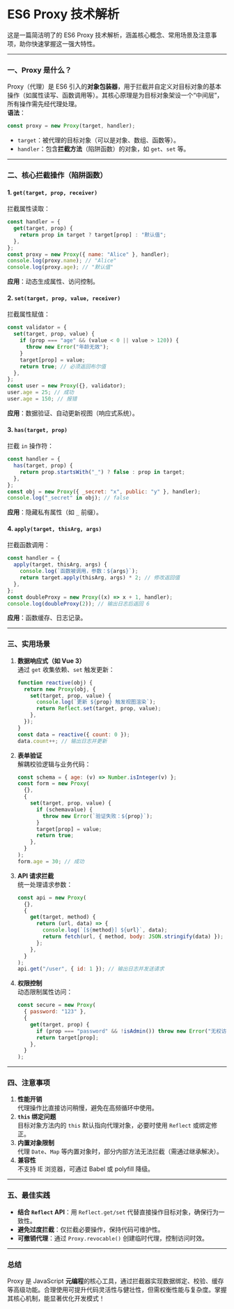 # ES6 Proxy 技术解析

这是一篇简洁明了的 ES6 Proxy 技术解析，涵盖核心概念、常用场景及注意事项，助你快速掌握这一强大特性。

---

### **一、Proxy 是什么？**

Proxy（代理）是 ES6 引入的**对象包装器**，用于拦截并自定义对目标对象的基本操作（如属性读写、函数调用等）。其核心原理是为目标对象架设一个“中间层”，所有操作需先经代理处理。  
**语法**：

```javascript
const proxy = new Proxy(target, handler);
```

- `target`：被代理的目标对象（可以是对象、数组、函数等）。
- `handler`：包含**拦截方法**（陷阱函数）的对象，如 `get`、`set` 等。

---

### **二、核心拦截操作（陷阱函数）**

#### 1. **`get(target, prop, receiver)`**

拦截属性读取：

```javascript
const handler = {
  get(target, prop) {
    return prop in target ? target[prop] : "默认值";
  },
};
const proxy = new Proxy({ name: "Alice" }, handler);
console.log(proxy.name); // "Alice"
console.log(proxy.age); // "默认值"
```

**应用**：动态生成属性、访问控制。

#### 2. **`set(target, prop, value, receiver)`**

拦截属性赋值：

```javascript
const validator = {
  set(target, prop, value) {
    if (prop === "age" && (value < 0 || value > 120)) {
      throw new Error("年龄无效");
    }
    target[prop] = value;
    return true; // 必须返回布尔值
  },
};
const user = new Proxy({}, validator);
user.age = 25; // 成功
user.age = 150; // 报错
```

**应用**：数据验证、自动更新视图（响应式系统）。

#### 3. **`has(target, prop)`**

拦截 `in` 操作符：

```javascript
const handler = {
  has(target, prop) {
    return prop.startsWith("_") ? false : prop in target;
  },
};
const obj = new Proxy({ _secret: "x", public: "y" }, handler);
console.log("_secret" in obj); // false
```

**应用**：隐藏私有属性（如 `_` 前缀）。

#### 4. **`apply(target, thisArg, args)`**

拦截函数调用：

```javascript
const handler = {
  apply(target, thisArg, args) {
    console.log(`函数被调用，参数：${args}`);
    return target.apply(thisArg, args) * 2; // 修改返回值
  },
};
const doubleProxy = new Proxy((x) => x + 1, handler);
console.log(doubleProxy(2)); // 输出日志后返回 6
```

**应用**：函数缓存、日志记录。

---

### **三、实用场景**

1. **数据响应式（如 Vue 3）**  
   通过 `get` 收集依赖、`set` 触发更新：

   ```javascript
   function reactive(obj) {
     return new Proxy(obj, {
       set(target, prop, value) {
         console.log(`更新 ${prop} 触发视图渲染`);
         return Reflect.set(target, prop, value);
       },
     });
   }
   const data = reactive({ count: 0 });
   data.count++; // 输出日志并更新
   ```

2. **表单验证**  
   解耦校验逻辑与业务代码：

   ```javascript
   const schema = { age: (v) => Number.isInteger(v) };
   const form = new Proxy(
     {},
     {
       set(target, prop, value) {
         if (schemavalue) {
           throw new Error(`验证失败：${prop}`);
         }
         target[prop] = value;
         return true;
       },
     }
   );
   form.age = 30; // 成功
   ```

3. **API 请求拦截**  
   统一处理请求参数：

   ```javascript
   const api = new Proxy(
     {},
     {
       get(target, method) {
         return (url, data) => {
           console.log(`[${method}] ${url}`, data);
           return fetch(url, { method, body: JSON.stringify(data) });
         };
       },
     }
   );
   api.get("/user", { id: 1 }); // 输出日志并发送请求
   ```

4. **权限控制**  
   动态限制属性访问：

   ```javascript
   const secure = new Proxy(
     { password: "123" },
     {
       get(target, prop) {
         if (prop === "password" && !isAdmin()) throw new Error("无权访问");
         return target[prop];
       },
     }
   );
   ```

---

### **四、注意事项**

1. **性能开销**  
   代理操作比直接访问稍慢，避免在高频循环中使用。
2. **`this` 绑定问题**  
   目标对象方法内的 `this` 默认指向代理对象，必要时使用 `Reflect` 或绑定修正。
3. **内置对象限制**  
   代理 `Date`、`Map` 等内置对象时，部分内部方法无法拦截（需通过继承解决）。
4. **兼容性**  
   不支持 IE 浏览器，可通过 Babel 或 polyfill 降级。

---

### **五、最佳实践**

- **结合 `Reflect` API**：用 `Reflect.get/set` 代替直接操作目标对象，确保行为一致性。
- **避免过度拦截**：仅拦截必要操作，保持代码可维护性。
- **可撤销代理**：通过 `Proxy.revocable()` 创建临时代理，控制访问时效。

---

### **总结**

Proxy 是 JavaScript **元编程**的核心工具，通过拦截器实现数据绑定、校验、缓存等高级功能。合理使用可提升代码灵活性与健壮性，但需权衡性能与复杂度。掌握其核心机制，能显著优化开发模式！
